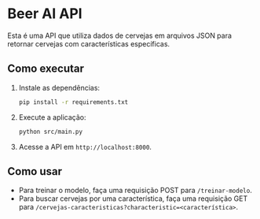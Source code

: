 # Beer AI API

Esta é uma API que utiliza dados de cervejas em arquivos JSON para retornar cervejas com características específicas.

## Como executar

1. Instale as dependências:

   ```sh
   pip install -r requirements.txt
   ```

2. Execute a aplicação:

   ```sh
   python src/main.py
   ```

3. Acesse a API em `http://localhost:8000`.

## Como usar

- Para treinar o modelo, faça uma requisição POST para `/treinar-modelo`.
- Para buscar cervejas por uma característica, faça uma requisição GET para `/cervejas-caracteristicas?characteristic=<característica>`.
